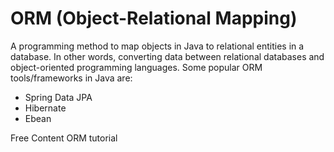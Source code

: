 # ORM (Object-Relational Mapping)

A programming method to map objects in Java to relational entities in a database. In other words, converting data between relational databases and object-oriented programming languages. Some popular ORM tools/frameworks in Java are:

- Spring Data JPA 
- Hibernate
- Ebean

<ResourceGroupTitle>Free Content</ResourceGroupTitle>
<BadgeLink colorScheme='yellow' badgeText='Read' href='https://www.altexsoft.com/blog/object-relational-mapping/'>ORM tutorial</BadgeLink>